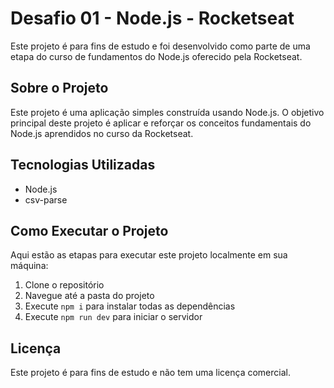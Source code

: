 # Desafio 01 - Node.js - Rocketseat

Este projeto é para fins de estudo e foi desenvolvido como parte de uma etapa do curso de fundamentos do Node.js oferecido pela Rocketseat.

## Sobre o Projeto

Este projeto é uma aplicação simples construída usando Node.js. O objetivo principal deste projeto é aplicar e reforçar os conceitos fundamentais do Node.js aprendidos no curso da Rocketseat.

## Tecnologias Utilizadas

- Node.js
- csv-parse

## Como Executar o Projeto

Aqui estão as etapas para executar este projeto localmente em sua máquina:

1. Clone o repositório
2. Navegue até a pasta do projeto
3. Execute `npm i` para instalar todas as dependências
4. Execute `npm run dev` para iniciar o servidor

## Licença

Este projeto é para fins de estudo e não tem uma licença comercial.